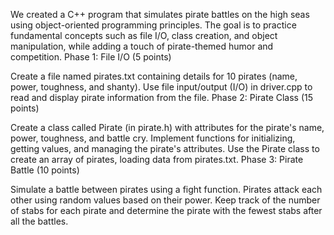 We created a C++ program that simulates pirate battles on the high seas using object-oriented programming principles. The goal is to practice fundamental concepts such as file I/O, class creation, and object manipulation, while adding a touch of pirate-themed humor and competition.
Phase 1: File I/O (5 points)

Create a file named pirates.txt containing details for 10 pirates (name, power, toughness, and shanty).
Use file input/output (I/O) in driver.cpp to read and display pirate information from the file.
Phase 2: Pirate Class (15 points)

Create a class called Pirate (in pirate.h) with attributes for the pirate's name, power, toughness, and battle cry.
Implement functions for initializing, getting values, and managing the pirate's attributes.
Use the Pirate class to create an array of pirates, loading data from pirates.txt.
Phase 3: Pirate Battle (10 points)

Simulate a battle between pirates using a fight function. Pirates attack each other using random values based on their power.
Keep track of the number of stabs for each pirate and determine the pirate with the fewest stabs after all the battles.

